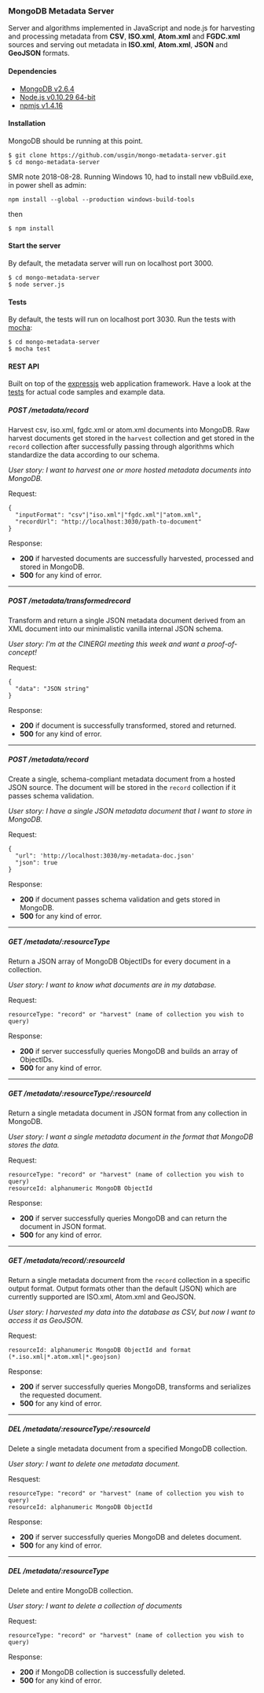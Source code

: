 ### MongoDB Metadata Server

Server and algorithms implemented in JavaScript and node.js for harvesting and 
processing metadata from **CSV**, **ISO.xml**, **Atom.xml** and **FGDC.xml** 
sources and serving out metadata in **ISO.xml**, **Atom.xml**, **JSON** and 
**GeoJSON** formats.

#### Dependencies
* [MongoDB v2.6.4](http://www.mongodb.org/)
* [Node.js v0.10.29 64-bit](http://nodejs.org/)
* [npmjs v1.4.16](https://www.npmjs.org/)

#### Installation
MongoDB should be running at this point.
```
$ git clone https://github.com/usgin/mongo-metadata-server.git
$ cd mongo-metadata-server
```
SMR note 2018-08-28. Running Windows 10, had to install new vbBuild.exe, in power shell as admin:
```
npm install --global --production windows-build-tools
```
then
```
$ npm install
```

#### Start the server
By default, the metadata server will run on localhost port 3000.
```
$ cd mongo-metadata-server
$ node server.js
```

#### Tests
By default, the tests will run on localhost port 3030.  Run the tests with 
[mocha](https://visionmedia.github.io/mocha/):
```
$ cd mongo-metadata-server
$ mocha test
```

#### REST API
Built on top of the [expressjs](http://expressjs.com/) web application 
framework.  Have a look at the 
[tests](https://github.com/usgin/mongo-metadata-server/tree/master/test) for 
actual code samples and example data.

##### POST /metadata/record
Harvest csv, iso.xml, fgdc.xml or atom.xml documents into MongoDB.  Raw harvest
documents get stored in the `harvest` collection and get stored in the `record`
collection after successfully passing through algorithms which standardize the 
data according to our schema.

*User story: I want to harvest one or more hosted metadata documents into 
MongoDB.*

Request:
```
{
  "inputFormat": "csv"|"iso.xml"|"fgdc.xml"|"atom.xml",
  "recordUrl": "http://localhost:3030/path-to-document"
}
```
Response:
* **200** if harvested documents are successfully harvested, processed and 
stored in MongoDB.
* **500** for any kind of error.

***

##### POST /metadata/transformedrecord
Transform and return a single JSON metadata document derived from an XML 
document into our minimalistic vanilla internal JSON schema.

*User story: I'm at the CINERGI meeting this week and want a proof-of-concept!*

Request:
```
{
  "data": "JSON string"
}
```
Response:
* **200** if document is successfully transformed, stored and returned.
* **500** for any kind of error.

***

##### POST /metadata/record
Create a single, schema-compliant metadata document from a hosted JSON source.
The document will be stored in the `record` collection if it passes schema
validation.

*User story: I have a single JSON metadata document that I want to store in 
MongoDB.*

Request:
```
{
  "url": 'http://localhost:3030/my-metadata-doc.json'
  "json": true
}
```
Response:
* **200** if document passes schema validation and gets stored in MongoDB.
* **500** for any kind of error.

***

##### GET /metadata/:resourceType
Return a JSON array of MongoDB ObjectIDs for every document in a collection.

*User story: I want to know what documents are in my database.*

Request:
```
resourceType: "record" or "harvest" (name of collection you wish to query)
```

Response:
* **200** if server successfully queries MongoDB and builds an array of 
ObjectIDs.
* **500** for any kind of error.

***

##### GET /metadata/:resourceType/:resourceId
Return a single metadata document in JSON format from any collection in 
MongoDB.

*User story: I want a single metadata document in the format that MongoDB 
stores the data.*

Request:
```
resourceType: "record" or "harvest" (name of collection you wish to query)
resourceId: alphanumeric MongoDB ObjectId
```

Response:
* **200** if server successfully queries MongoDB and can return the document in
JSON format.
* **500** for any kind of error.

***

##### GET /metadata/record/:resourceId
Return a single metadata document from the `record` collection in a specific
output format.  Output formats other than the default (JSON) which are 
currently supported are ISO.xml, Atom.xml and GeoJSON.

*User story: I harvested my data into the database as CSV, but now I want to 
access it as GeoJSON.*

Request:
```
resourceId: alphanumeric MongoDB ObjectId and format (*.iso.xml|*.atom.xml|*.geojson)
```

Response:
* **200** if server successfully queries MongoDB, transforms and serializes the 
requested document.
* **500** for any kind of error.

***

##### DEL /metadata/:resourceType/:resourceId
Delete a single metadata document from a specified MongoDB collection.

*User story: I want to delete one metadata document.*

Resquest:
```
resourceType: "record" or "harvest" (name of collection you wish to query)
resourceId: alphanumeric MongoDB ObjectId
```

Response:
* **200** if server successfully queries MongoDB and deletes document.
* **500** for any kind of error.

***

##### DEL /metadata/:resourceType
Delete and entire MongoDB collection.

*User story: I want to delete a collection of documents*

Request:
```
resourceType: "record" or "harvest" (name of collection you wish to query)
```

Response:
* **200** if MongoDB collection is successfully deleted.
* **500** for any kind of error.
